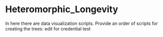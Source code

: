 # Heteromorphic_Longevity
In here there are data visualization scripts. 
Provide an order of scripts for creating the trees:
edit for credential test